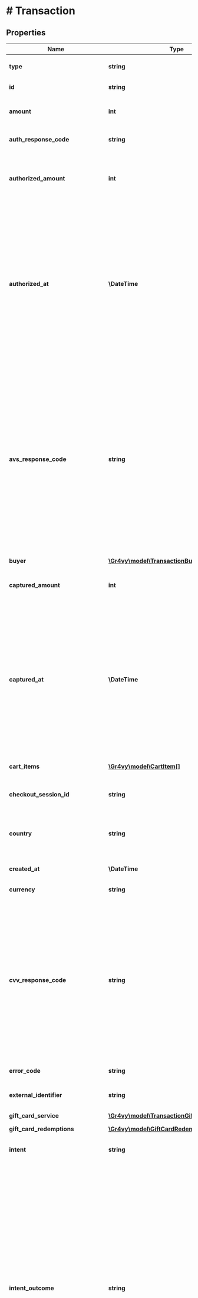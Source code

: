 # # Transaction

## Properties

Name | Type | Description | Notes
------------ | ------------- | ------------- | -------------
**type** | **string** | The type of this resource. Is always &#x60;transaction&#x60;. | [optional]
**id** | **string** | The unique identifier for this transaction. | [optional]
**amount** | **int** | The total amount for this transaction across all funding sources including gift cards. | [optional]
**auth_response_code** | **string** | This is the response description received from the processor. | [optional]
**authorized_amount** | **int** | The amount for this transaction that has been authorized for the &#x60;payment_method&#x60;. This can be less than the &#x60;amount&#x60; if gift cards were used. | [optional]
**authorized_at** | **\DateTime** | The date and time when this transaction was authorized in the payment service.  Don&#39;t use this field to determine whether the transaction was authorized. A &#x60;null&#x60; value doesn&#39;t necessarily imply that the transaction wasn&#39;t authorized, it can mean that the payment service doesn&#39;t provide this value, that it didn&#39;t provide it at the time the transaction was authorized or that the transaction was authorized before the introduction of this field. | [optional]
**avs_response_code** | **string** | The response code received from the payment service for the Address Verification Check (AVS). This code is mapped to a standardized Gr4vy AVS response code.  - &#x60;no_match&#x60; - neither address or postal code match - &#x60;match&#x60; - both address and postal code match - &#x60;partial_match_address&#x60; - address matches but postal code does not - &#x60;partial_match_postcode&#x60; - postal code matches but address does not - &#x60;unavailable &#x60; - AVS is unavailable for card/country  The value of this field can be &#x60;null&#x60; if the payment service did not provide a response. | [optional]
**buyer** | [**\Gr4vy\model\TransactionBuyer**](TransactionBuyer.md) |  | [optional]
**captured_amount** | **int** | The captured amount for this transaction. This can be the full value of the &#x60;authorized_amount&#x60; or less. | [optional]
**captured_at** | **\DateTime** | The date and time when this transaction was captured in the payment service.  Don&#39;t use this field to determine whether the transaction was captured. A &#x60;null&#x60; value doesn&#39;t necessarily imply that the transaction wasn&#39;t captured, it can mean that the payment service doesn&#39;t provide this value, that it didn&#39;t provide it at the time the transaction was captured or that the transaction was captured before the introduction of this field. | [optional]
**cart_items** | [**\Gr4vy\model\CartItem[]**](CartItem.md) | An array of cart items that represents the line items of a transaction. | [optional]
**checkout_session_id** | **string** | The identifier for the checkout session this transaction is associated with. | [optional]
**country** | **string** | The 2-letter ISO code of the country of the transaction. This is used to filter the payment services that is used to process the transaction. | [optional]
**created_at** | **\DateTime** | The date and time when this transaction was created in our system. | [optional]
**currency** | **string** | The currency code for this transaction. | [optional]
**cvv_response_code** | **string** | The response code received from the payment service for the Card Verification Value (CVV). This code is mapped to a standardized Gr4vy CVV response code.  - &#x60;no_match&#x60; - the CVV does not match the expected value - &#x60;match&#x60; - the CVV matches the expected value - &#x60;unavailable &#x60; - CVV check unavailable for card our country - &#x60;not_provided &#x60; - CVV not provided  The value of this field can be &#x60;null&#x60; if the payment service did not provide a response. | [optional]
**error_code** | **string** | This is an error code set by Gr4vy. | [optional]
**external_identifier** | **string** | An external identifier that can be used to match the transaction against your own records. | [optional]
**gift_card_service** | [**\Gr4vy\model\TransactionGiftCardService**](TransactionGiftCardService.md) |  | [optional]
**gift_card_redemptions** | [**\Gr4vy\model\GiftCardRedemption[]**](GiftCardRedemption.md) | The gift cards redeemed for this transaction. | [optional]
**intent** | **string** | The original &#x60;intent&#x60; used when the transaction was [created](#operation/authorize-new-transaction). | [optional]
**intent_outcome** | **string** | The outcome of the original intent of a transaction.  This allows you to understand if the intent of the transaction (e.g. &#x60;capture&#x60; or &#x60;authorize&#x60;) has been achieved when dealing with multiple payment instruments.  If all payment instruments (&#x60;payment_method&#x60; and/or &#x60;gift_cards&#x60;) have succeeded to get an authorization or direct sale **at any point in time** then this will return a &#x60;succeeded&#x60; value.  If any of the payment instruments fails or declines then this will return a &#x60;failed&#x60; value.  If any payment instruments is still in a &#x60;pending&#x60; or &#x60;processing&#x60; state then the result will be &#x60;pending&#x60;.  Please note that if any of the payment instruments are voided or refunded after the result reaches a &#x60;succeeded&#x60; state  then the result will remain unchanged. | [optional]
**is_subsequent_payment** | **bool** | Indicates whether the transaction represents a subsequent payment coming from a setup recurring payment. Please note there are some restrictions on how this flag may be used.  The flag can only be &#x60;false&#x60; (or not set) when the transaction meets one of the following criteria:  * It is not &#x60;merchant_initiated&#x60;. * &#x60;payment_source&#x60; is set to &#x60;card_on_file&#x60;.  The flag can only be set to &#x60;true&#x60; when the transaction meets one of the following criteria:  * It is not &#x60;merchant_initiated&#x60;. * &#x60;payment_source&#x60; is set to &#x60;recurring&#x60; or &#x60;installment&#x60; and &#x60;merchant_initiated&#x60; is set to &#x60;true&#x60;. * &#x60;payment_source&#x60; is set to &#x60;card_on_file&#x60;. | [optional] [default to false]
**merchant_account_id** | **string** | The ID of the merchant account to which this transaction belongs to. | [optional]
**merchant_initiated** | **bool** | Indicates whether the transaction was initiated by the merchant (true) or customer (false). | [optional] [default to false]
**metadata** | **array<string,string>** | Additional information about the transaction stored as key-value pairs. | [optional]
**method** | **string** |  | [optional]
**multi_tender** | **bool** | Defines if this transaction has been split across multiple payment instruments such as a &#x60;payment_method&#x60; and one or more &#x60;gift_cards&#x60;, or multiple &#x60;gift_cards&#x60; without a &#x60;payment_method&#x60;. | [optional]
**payment_method** | [**\Gr4vy\model\TransactionPaymentMethod**](TransactionPaymentMethod.md) |  | [optional]
**payment_service** | [**\Gr4vy\model\TransactionPaymentService**](TransactionPaymentService.md) |  | [optional]
**payment_service_transaction_id** | **string** | The payment service&#39;s unique ID for the transaction. | [optional]
**payment_source** | **string** | The source of the transaction. Defaults to &#x60;ecommerce&#x60;. | [optional]
**pending_review** | **bool** | Whether a manual review is pending. | [optional]
**raw_response_code** | **string** | This is the response code received from the payment service. This can be set to any value and is not standardized across different payment services. | [optional]
**raw_response_description** | **string** | This is the response description received from the payment service. This can be set to any value and is not standardized across different payment services. | [optional]
**reconciliation_id** | **string** | The base62 encoded transaction ID. This represents a shorter version of this transaction&#39;s &#x60;id&#x60; which is sent to payment services, anti-fraud services, and other connectors. You can use this ID to reconcile a payment service&#39;s transaction against our system.  This ID is sent instead of the transaction ID because not all services support 36 digit identifiers. | [optional]
**refunded_amount** | **int** | The refunded amount for this transaction. This can be the full value of the &#x60;captured_amount&#x60; or less. | [optional]
**scheme_transaction_id** | **string** | An identifier for the transaction used by the scheme itself, when available.  e.g. the Visa Transaction Identifier, or Mastercard Trace ID. | [optional]
**shipping_details** | [**\Gr4vy\model\TransactionShippingDetails**](TransactionShippingDetails.md) |  | [optional]
**statement_descriptor** | [**\Gr4vy\model\TransactionStatementDescriptor**](TransactionStatementDescriptor.md) |  | [optional]
**status** | **string** | The status of the transaction for the &#x60;payment_method&#x60;. The status may change over time as asynchronous processing events occur.  Please note that the possible statuses returned will depend on the operation performed. For example, a captured transaction will never move to a &#x60;authorization_voided&#x60; status. | [optional]
**three_d_secure** | [**\Gr4vy\model\ThreeDSecureSummary**](ThreeDSecureSummary.md) |  | [optional]
**updated_at** | **\DateTime** | Defines when the transaction was last updated. | [optional]
**voided_at** | **\DateTime** | The date and time when this transaction was voided in the payment service.  Don&#39;t use this field to determine whether the transaction was voided. A &#x60;null&#x60; value doesn&#39;t necessarily imply that the transaction wasn&#39;t voided, it can mean that the payment service doesn&#39;t provide this value, that it didn&#39;t provide it at the time the transaction was voided or that the transaction was voided before the introduction of this field. | [optional]

[[Back to Model list]](../../README.md#models) [[Back to API list]](../../README.md#endpoints) [[Back to README]](../../README.md)
